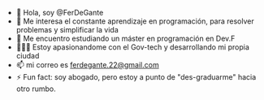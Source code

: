 - 👋 Hola, soy @FerDeGante
- 👀 Me interesa el constante aprendizaje en programación, para resolver problemas y simplificar la vida
- 🌱 Me encuentro estudiando un máster en programación en Dev.F
- 👨🏻‍💻 Estoy apasionandome con el Gov-tech y desarrollando mi propia ciudad
- 📫 mi correo es ferdegante.22@gmail.com
- ⚡ Fun fact: soy abogado, pero estoy a punto de "des-graduarme" hacia otro rumbo.
